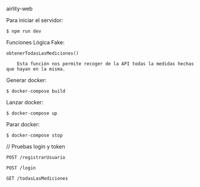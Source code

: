 airlity-web


Para iniciar el servidor:

    $ npm run dev

Funciones Lógica Fake:

    obtenerTodasLasMediciones()

        Esta función nos permite recoger de la API todas la medidas hechas que hayan en la misma.


Generar docker:

    $ docker-compose build

Lanzar docker:

    $ docker-compose up

Parar docker:

    $ docker-compose stop


// Pruebas login y token

    POST /registrarUsuario

    POST /login

    GET /todasLasMediciones

